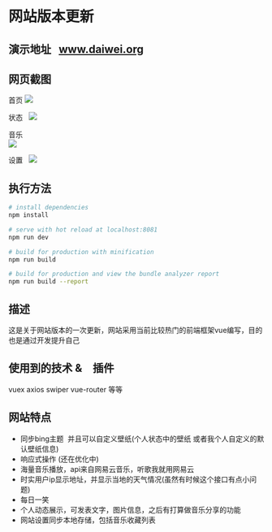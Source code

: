 # 网站版本更新


## 演示地址   www.daiwei.org

## 网页截图

首页
![](https://github.com/IFmiss/vue-website/blob/master/static/testimg/w1.jpg)

状态  
![](https://github.com/IFmiss/vue-website/blob/master/static/testimg/w2.jpg)

音乐  
![](https://github.com/IFmiss/vue-website/blob/master/static/testimg/w3.jpg)

设置  
![](https://github.com/IFmiss/vue-website/blob/master/static/testimg/w4.jpg)


## 执行方法

``` bash
# install dependencies
npm install

# serve with hot reload at localhost:8081
npm run dev

# build for production with minification
npm run build

# build for production and view the bundle analyzer report
npm run build --report
```

## 描述
这是关于网站版本的一次更新，网站采用当前比较热门的前端框架vue编写，目的也是通过开发提升自己

## 使用到的技术 &　插件
vuex  axios swiper vue-router 等等

## 网站特点
* 同步bing主题  并且可以自定义壁纸(个人状态中的壁纸 或者我个人自定义的默认壁纸信息)
* 响应式操作 (还在优化中)
* 海量音乐播放，api来自网易云音乐，听歌我就用网易云
* 时实用户ip显示地址，并显示当地的天气情况(虽然有时候这个接口有点小问题)
* 每日一笑
* 个人动态展示，可发表文字，图片信息，之后有打算做音乐分享的功能
* 网站设置同步本地存储，包括音乐收藏列表

